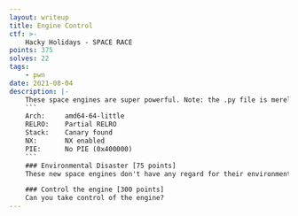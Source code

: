 ```yaml
---
layout: writeup
title: Engine Control
ctf: >-
    Hacky Holidays - SPACE RACE
points: 375
solves: 22
tags: 
    - pwn
date: 2021-08-04
description: |-
    These space engines are super powerful. Note: the .py file is merely used as a wrapper around the binary. We did not put any vulnerabilities in the wrapper (at least not on purpose). The binary is intentionally not provided, but here are some properties:
    ```
    Arch:     amd64-64-little
    RELRO:    Partial RELRO
    Stack:    Canary found
    NX:       NX enabled
    PIE:      No PIE (0x400000)
    ```
    ### Environmental Disaster [75 points]
    These new space engines don't have any regard for their environment. Hopefully you can find something useful.

    ### Control the engine [300 points]
    Can you take control of the engine?
---
```

